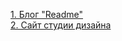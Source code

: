 [1. Блог "Readme"](https://github.com/EvgenyRomanov/readme.git)  
[2. Сайт студии дизайна](https://github.com/EvgenyRomanov/PJ-02.git)  
